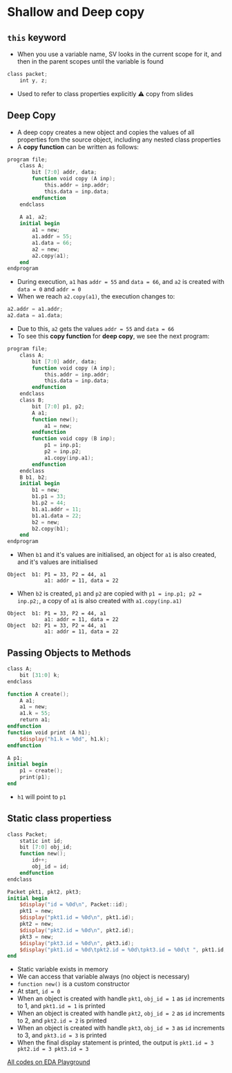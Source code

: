 # Shallow and Deep copy

## `this` keyword
- When you use a variable name, SV looks in the current scope for it, and then in the parent scopes until the variable is found
```verilog
class packet;
	int y, z;
```
- Used to refer to class properties explicitly
:warning: copy from slides

## Deep Copy
- A deep copy creates a new object and copies the values of all properties fom the source object, including any nested class properties
- A **copy function** can be written as follows:
```verilog
program file;
	class A;
		bit [7:0] addr, data;
		function void copy (A inp);
			this.addr = inp.addr;
			this.data = inp.data;
		endfunction
	endclass
	
	A a1, a2;
	initial begin
		a1 = new;
		a1.addr = 55;
		a1.data = 66;
		a2 = new;
		a2.copy(a1);
	end
endprogram
```
- During execution, `a1` has `addr = 55` and `data = 66`, and `a2` is created with `data = 0` and `addr = 0`
- When we reach `a2.copy(a1)`, the execution changes to:
```verilog
a2.addr = a1.addr;
a2.data = a1.data;
```
- Due to this, `a2` gets the values `addr = 55` and `data = 66`
- To see this **copy function** for **deep copy**, we see the next program:
```verilog
program file;
	class A;
		bit [7:0] addr, data;
		function void copy (A inp);
			this.addr = inp.addr;
			this.data = inp.data;
		endfunction
	endclass
	class B;
		bit [7:0] p1, p2;
		A a1;
		function new();
			a1 = new;
		endfunction
		function void copy (B inp);
			p1 = inp.p1;
			p2 = inp.p2;
			a1.copy(inp.a1);
		endfunction
	endclass
	B b1, b2;
	initial begin
		b1 = new;
		b1.p1 = 33;
		b1.p2 = 44;
		b1.a1.addr = 11;
		b1.a1.data = 22;
		b2 = new;
		b2.copy(b1);
	end
endprogram
```
- When `b1` and it's values are initialised, an object for `a1` is also created, and it's values are initialised
```
Object 	b1: P1 = 33, P2 = 44, a1
			a1: addr = 11, data = 22
```
- When `b2` is created, `p1` and `p2` are copied with `p1 = inp.p1; p2 = inp.p2;`, a copy of `a1` is also created with `a1.copy(inp.a1)`
```
Object 	b1: P1 = 33, P2 = 44, a1
			a1: addr = 11, data = 22
Object 	b2: P1 = 33, P2 = 44, a1
			a1: addr = 11, data = 22
```

## Passing Objects to Methods
```verilog
class A;
	bit [31:0] k;
endclass

function A create();
	A a1;
	a1 = new;
	a1.k = 55;
	return a1;
endfunction
function void print (A h1);
	$display("h1.k = %0d", h1.k);
endfunction

A p1;
initial begin
	p1 = create();
	print(p1);
end
```
- `h1` will point to `p1`

## Static class propertiess
```verilog
class Packet;
	static int id;
	bit [7:0] obj_id;
	function new();
		id++;
		obj_id = id;
	endfunction
endclass

Packet pkt1, pkt2, pkt3;
initial begin
	$display("id = %0d\n", Packet::id);
	pkt1 = new;
	$display("pkt1.id = %0d\n", pkt1.id);
	pkt2 = new;
	$display("pkt2.id = %0d\n", pkt2.id);
	pkt3 = new;
	$display("pkt3.id = %0d\n", pkt3.id);
	$display("pkt1.id = %0d\tpkt2.id = %0d\tpkt3.id = %0d\t ", pkt1.id, pkt2.id, pkt3.id);
end
```
- Static variable exists in memory
- We can access that variable always (no object is necessary)
- `function new()` is a custom constructor
- At start, `id = 0`
- When an object is created with handle `pkt1`, `obj_id = 1` as `id` increments to 1, and `pkt1.id = 1` is printed
- When an object is created with handle `pkt2`, `obj_id = 2` as `id` increments to 2, and `pkt2.id = 2` is printed
- When an object is created with handle `pkt3`, `obj_id = 3` as `id` increments to 3, and `pkt3.id = 3` is printed
- When the final display statement is printed, the output is `pkt1.id = 3 pkt2.id = 3 pkt3.id = 3` 

[All codes on EDA Playground](https://www.edaplayground.com/3QQs)
